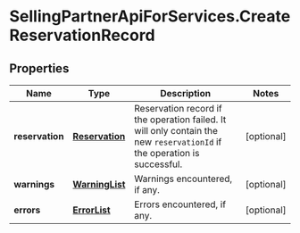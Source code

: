 # SellingPartnerApiForServices.CreateReservationRecord

## Properties
Name | Type | Description | Notes
------------ | ------------- | ------------- | -------------
**reservation** | [**Reservation**](Reservation.md) | Reservation record if the operation failed. It will only contain the new `reservationId` if the operation is successful. | [optional] 
**warnings** | [**WarningList**](WarningList.md) | Warnings encountered, if any. | [optional] 
**errors** | [**ErrorList**](ErrorList.md) | Errors encountered, if any. | [optional] 


